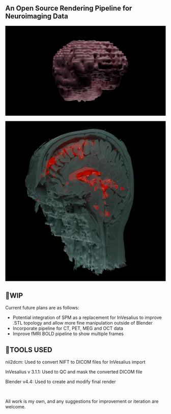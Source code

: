 ## An Open Source Rendering Pipeline for Neuroimaging Data
![MRI Anatomical slicing gif](https://github.com/JC-Projects/Open-Source-Rendering-Pipeline-for-Neuroimaging-Data/blob/main/Render%20Images%20and%20Animations/Render%20-%20Animation.gif)

![MRI Anatomical slicing gif](https://github.com/JC-Projects/Open-Source-Rendering-Pipeline-for-Neuroimaging-Data/blob/main/Render%20Images%20and%20Animations/Render%20-%20fMRI%20BOLD%20Image.jpg)

**🚧WIP**
-
Current future plans are as follows:
- Potential integration of SPM as a replacement for InVesalius to improve .STL topology and allow more fine manipulation outside of Blender
- Incorporate pipeline for CT, PET, MEG and OCT data
- Improve fMRI BOLD pipeline to show multiple frames

**🔨TOOLS USED**
- 

 nii2dcm: Used to convert NIFT to DICOM files for InVesalius import

 InVesalius v 3.1.1: Used to QC and mask the converted DICOM file
 
 Blender v4.4: Used to create and modify final render

_<br>_

All work is my own, and any suggestions for improvement or iteration are welcome.
